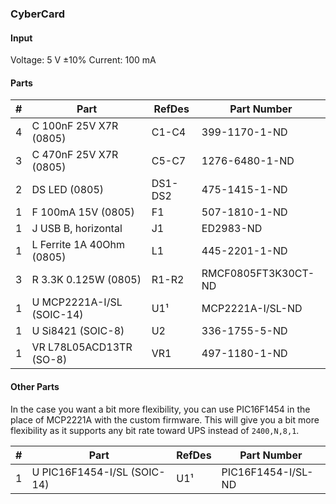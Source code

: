 ### CyberCard ###


#### Input ####

Voltage: 5 V ±10%
Current: 100 mA


#### Parts ####

|  # | Part                                      | RefDes  | Part Number         |
|---:|-------------------------------------------|---------|---------------------|
|  4 | C 100nF 25V X7R (0805)                    | C1-C4   | 399-1170-1-ND       |
|  3 | C 470nF 25V X7R (0805)                    | C5-C7   | 1276-6480-1-ND      |
|  2 | DS LED (0805)                             | DS1-DS2 | 475-1415-1-ND       |
|  1 | F 100mA 15V (0805)                        | F1      | 507-1810-1-ND       |
|  1 | J USB B, horizontal                       | J1      | ED2983-ND           |
|  1 | L Ferrite 1A 40Ohm (0805)                 | L1      | 445-2201-1-ND       |
|  3 | R 3.3K 0.125W (0805)                      | R1-R2   | RMCF0805FT3K30CT-ND |
|  1 | U MCP2221A-I/SL (SOIC-14)                 | U1¹     | MCP2221A-I/SL-ND    |
|  1 | U Si8421 (SOIC-8)                         | U2      | 336-1755-5-ND       |
|  1 | VR L78L05ACD13TR (SO-8)                   | VR1     | 497-1180-1-ND       |


#### Other Parts ####

In the case you want a bit more flexibility, you can use PIC16F1454 in the place
of MCP2221A with the custom firmware. This will give you a bit more flexibility
as it supports any bit rate toward UPS instead of `2400,N,8,1`.

|  # | Part                                      | RefDes  | Part Number         |
|---:|-------------------------------------------|---------|---------------------|
|  1 | U PIC16F1454-I/SL (SOIC-14)               | U1¹     | PIC16F1454-I/SL-ND  |
